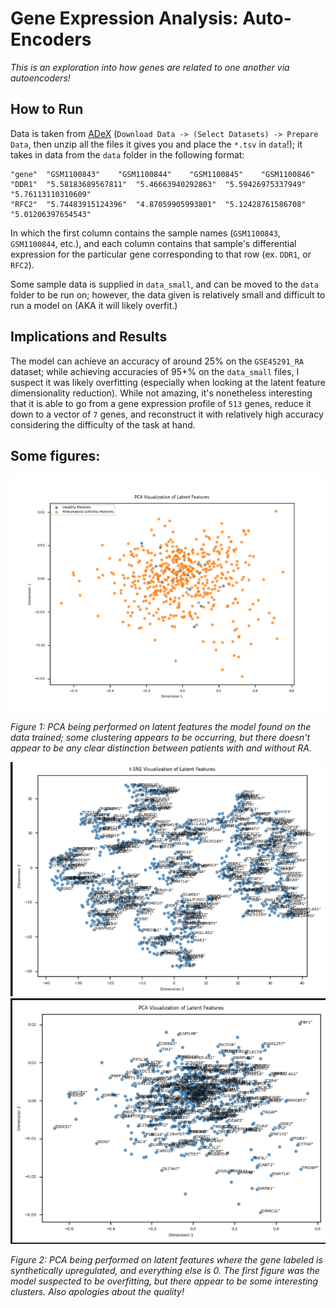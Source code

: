 # Gene Expression Analysis: Auto-Encoders

_This is an exploration into how genes are related to one another via autoencoders!_

## How to Run

Data is taken from [ADeX](https://adex.genyo.es/) (`Download Data -> (Select Datasets) -> Prepare Data`, then unzip all the files it gives you and place the `*.tsv` in `data`!); it takes in data from the `data` folder in the following format:

```
"gene"	"GSM1100843"	"GSM1100844"	"GSM1100845"	"GSM1100846"
"DDR1"	"5.58183689567811"	"5.46663940292863"	"5.59426975337949"	"5.76113110310609"
"RFC2"  "5.74483915124396"	"4.87059905993801"	"5.12428761586708"	"5.01206397654543"
```

In which the first column contains the sample names (`GSM1100843`, `GSM1100844`, etc.), and each column contains that sample's differential expression for the particular gene corresponding to that row (ex. `DDR1`, or `RFC2`).

Some sample data is supplied in `data_small`, and can be moved to the `data` folder to be run on; however, the data given is relatively small and difficult to run a model on (AKA it will likely overfit.)

## Implications and Results

The model can achieve an accuracy of around 25% on the `GSE45291_RA` dataset; while achieving accuracies of 95+% on the `data_small` files, I suspect it was likely overfitting (especially when looking at the latent feature dimensionality reduction). While not amazing, it's nonetheless interesting that it is able to go from a gene expression profile of `513` genes, reduce it down to a vector of `7` genes, and reconstruct it with relatively high accuracy considering the difficulty of the task at hand.

## Some figures:

![PCA Visualization](./pca_visualization.png)

_Figure 1: PCA being performed on latent features the model found on the data trained; some clustering appears to be occurring, but there doesn't appear to be any clear distinction between patients with and without RA._

![SNE Clustering](./sne_ra.png)
![PCA Clustering](./pca_ra.png)

_Figure 2: PCA being performed on latent features where the gene labeled is synthetically upregulated, and everything else is 0. The first figure was the model suspected to be overfitting, but there appear to be some interesting clusters. Also apologies about the quality!_